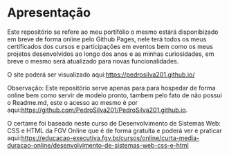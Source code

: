# Apresentação

Este repositório se refere ao meu portifólio o mesmo estárá disponibizado em breve de forma online pelo Github Pages, nele terá todos os meus certificados dos cursos e participações em eventos bem como os meus projetos desenvolvidos ao longo dos anos e as minhas curiosidades, em breve o mesmo será atualizado para novas funcionalidades.

O site poderá ser visualizado aqui:<https://pedrosilva201.github.io/>

Observação: Este repositório serve apenas para para hospedar de forma online bem como servir de modelo pronto, tambem pelo fato de não possui o Readme.md, este o acesso ao mesmo é por aqui:<https://github.com/PedroSilva201/PedroSilva201.github.io>.

O certame foi baseado neste curso de Desenvolvimento de Sistemas Web: CSS e HTML da FGV Online que é de forma gratuita e poderá ver e praticar aqui:<https://educacao-executiva.fgv.br/cursos/online/curta-media-duracao-online/desenvolvimento-de-sistemas-web-css-e-html>
